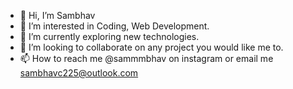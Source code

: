 - 👋 Hi, I’m Sambhav
- 👀 I’m interested in Coding, Web Development.
- 🌱 I’m currently exploring new technologies.
- 💞️ I’m looking to collaborate on any project you would like me to.
- 📫 How to reach me @sammmbhav on instagram or email me sambhavc225@outlook.com

<!---
Sammmy22/Sammmy22 is a ✨ special ✨ repository because its `README.md` (this file) appears on your GitHub profile.
You can click the Preview link to take a look at your changes.
--->
